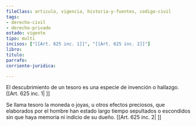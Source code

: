 ```yaml
---
fileClass: articulo, vigencia, historia-y-fuentes, codigo-civil
tags:
- derecho-civil
- derecho-privado
estado: vigente
tipo: multi
incisos: ["[[Art. 625 inc. 1]]", "[[Art. 625 inc. 2]]"]
libro:
titulo:
parrafo:
corriente-juridica:

---
```

El descubrimiento de un tesoro es una especie de invención o hallazgo. [[Art. 625 inc. 1| ]]

Se llama tesoro la moneda o joyas, u otros efectos preciosos, que elaborados por el hombre han estado largo tiempo sepultados o escondidos sin que haya memoria ni indicio de su dueño. [[Art. 625 inc. 2| ]]